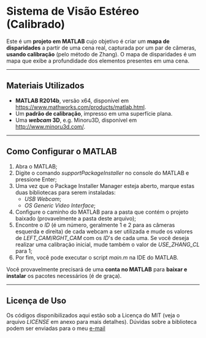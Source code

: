 # Sistema de Visão Estéreo (Calibrado)

Este é um **projeto em MATLAB** cujo objetivo é criar um **mapa de disparidades** a partir de uma cena real, capturada por um par de câmeras, **usando calibração** (pelo método de Zhang). O mapa de disparidades é um mapa que exibe a profundidade dos elementos presentes em uma cena. 

---------------------------------------------------------------------------------------------------------------------------------

## Materiais Utilizados

- **MATLAB R2014b**, versão x64, disponível em https://www.mathworks.com/products/matlab.html.
- Um **padrão de calibração**, impresso em uma superfície plana.
- Uma **_webcam_ 3D**, e.g. Minoru3D, disponível em http://www.minoru3d.com/.

---------------------------------------------------------------------------------------------------------------------------------

## Como Configurar o MATLAB

1) Abra o MATLAB;
2) Digite o comando _supportPackageInstaller_ no console do MATLAB e pressione Enter;
3) Uma vez que o Package Installer Manager esteja aberto, marque estas duas bibliotecas para serem instaladas:
	- _USB Webcam_;
	- _OS Generic Video Interface_;
4) Configure o caminho do MATLAB para a pasta que contém o projeto baixado (provavelmente a pasta deste arquivo);
5) Encontre o _ID_ (é um número, geralmente 1 e 2 para as câmeras esquerda e direita) de cada webcam a ser utilizada e mude os valores de _LEFT_CAM_/_RGHT_CAM_ com os _ID_'s de cada uma. Se você deseja realizar uma calibração inicial, mude também o valor de _USE_ZHANG_CL_ para 1;
6) Por fim, você pode executar o script _main.m_ na IDE do MATLAB.

Você provavelmente precisará de uma **conta no MATLAB** para **baixar e instalar** os pacotes necessários (é de graça).

---------------------------------------------------------------------------------------------------------------------------------

## Licença de Uso

Os códigos disponibilizados aqui estão sob a Licença do MIT (veja o arquivo _LICENSE_ em anexo para mais detalhes). Dúvidas sobre a biblioteca podem ser enviadas para o meu [e-mail](carloswdecarvalho@outlook.com)